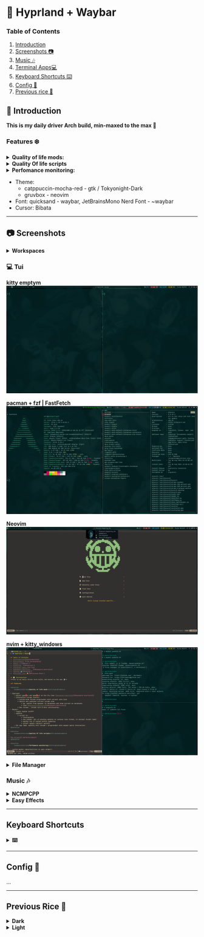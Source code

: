 # 🌌 Hyprland + Waybar

### Table of Contents
1. [Introduction](#introduction)
2. [Screenshots 📷](#-Screenshots)
3. [Music 🎶](#music-)
4. [Terminal Apps💻](#-Tui)
5. [Keyboard Shortcuts ⌨️ ](#Keyboard-Shortcuts)
6. [Config 🧙](#Config-)
7. [Previous rice 🍚](#Previous-Rice-)

## 📝 Introduction
**This is my daily driver Arch build, min-maxed to the max 👻**

### Features ❄️ 

<details>
    <summary><strong>Quality of life mods:</strong></summary>

* Hyprland
    * Adjust gaps_in and gaps_out on the fly.(see [#keyboard-shortcuts](#keyboard-shortcuts))
    * Interactive volume control:
        * System-wide Volume progressbar with current sink icon
        * Switch and indicate current volume sink 
            * eg. switch from speaker to earphones and show current as earphones 
            * (see [#keyboard-shortcuts](#keyboard-shortcuts))
        * Max volume , volume zero & mute notification.
* Waybar:
    * Toggle waybar On/Off
    * updates 
        * script to: 
            * checkupdates 
            * see pacman -Qil of pending updates in verbose less format, or minimal format (awk)
            * backup lvm if needed before updating (Messes with grub-mkconfig, delete snapshot beforegrub update)
            * silent update (default option)
    * Per app (mpd, spotify etc) Volume + progressbar with waybar mpris interaction.
</details>

<details>
    <summary><strong>Quality Of life scripts</strong></summary>
    
[My scripts](.darth/scripts/)
</details>

<details>
    <summary><strong>Perfomance monitoring:</strong></summary>

* custom waybar capsules(click to open drawer):
* Gpu (amd)
    * gpu frequency mhz
    * gpu % use
    * gpu fan rpm
    * gpu temp
* CPU
    * temp, frequency, % use
* memory % use and disk % free + nvme temp.
* network(up/down speed) + weather (wttr.in)
</details>

- Theme: 
    - catppuccin-mocha-red - gtk / Tokyonight-Dark
    - gruvbox - neovim
- Font: quicksand - waybar, JetBrainsMono Nerd Font - ~waybar
- Cursor: Bibata

***
## 📷 Screenshots

<!-- workspaces -->
<details>
    <summary><strong>Workspaces</strong></summary>

**Empty Workspace + my perf_mon capsules**
![maxi empty](https://github.com/darth-malu/Hypr./raw/hyprmax/.darth/git_screenshots/maxi_empty.png)

**Empty Capsules off**
![mini_empty](https://github.com/darth-malu/Hypr./raw/hyprmax/.darth/git_screenshots/emptyy.png)

</details>

### 💻 Tui
**kitty emptym**
![mini_empty](https://github.com/darth-malu/Hypr./raw/hyprmax/.darth/git_screenshots/term_empt.png)

**pacman + fzf | FastFetch**
![pacfzf](https://github.com/darth-malu/Hypr./raw/hyprmax/.darth/git_screenshots/pacf_fast.png)

**Neovim**
![nvim](https://github.com/darth-malu/Hypr./raw/hyprmax/.darth/git_screenshots/v.png)

**nvim + kitty_windows**
![nvim + Kitty windows](https://github.com/darth-malu/Hypr./raw/hyprmax/.darth/git_screenshots/kitty_v.png)

<!-- Files -->
<details>
    <summary><strong>File Manager</strong></summary>

**Nautilus**
![nauti](https://github.com/darth-malu/Hypr./raw/hyprmax/.darth/git_screenshots/nautilus.png)

**Yazi**
![Yazi](https://github.com/darth-malu/Hypr./raw/hyprmax/.darth/git_screenshots/yazi.png)
</details>

### Music 🎶 

<details>
    <summary><strong>NCMPCPP</strong></summary>

*visualizer view + dunst volume progress*
![ncmpcpp](https://github.com/darth-malu/Hypr./raw/hyprmax/.darth/git_screenshots/volume_nc.png)

*main playlist view*
![ncmpcpp](https://github.com/darth-malu/Hypr./raw/hyprmax/.darth/git_screenshots/ncmpcpp.png)

*playlist-editor view*
![ncmpcpp](https://github.com/darth-malu/Hypr./raw/hyprmax/.darth/git_screenshots/ncmpcpp_1.png)
</details>

<details>
    <summary><strong>Easy Effects</strong></summary>

![easy](https://github.com/darth-malu/Hypr./raw/hyprmax/.darth/git_screenshots/easy.png)
</details>

***

## Keyboard Shortcuts
<details>
    <summary><strong> ⌨️ </strong></summary>

        $sl = SHIFT_L
        $cl = CONTROL_L
        $mod = SUPER
        $al = Alt_L
        $ar = Alt_R
        $sl = SHIFT_L

        # grimblast scrnshot
        PrtSc: Taking Screentshot - entire scrn
            * + $al - current window
            * + $sl - copy area

        # Terminal
        $mod + Enter: Open kitty current workspace
        $mod + $sl + Enter: Open Terminal emptym

        # Hyprland (Numpad)
        
        $mod + KP_ADD(+): Inc. Gaps out
        $mod + KP_Subtract(-): Dec. Gaps out

        $mod + $al + KP_ADD: Inc. Gaps in
        $mod + $al + KP_Subtract: Dec. Gaps in

        $mod + vim-motions (h,k,l,j) / mouse-down/up -> navigate open workspaces
        $sl, $sl -> focuscurrentlast - backandforth active
        $mod + O -> Move to emptym
        $mod + Space/mouse:275 killactive / close focused window

        # Launch app
        $mod + {}:  
            {} = B - Brave
                 F - Firefox 
                 N - Nautilus, 
                 $sl + O - obsidian
                 F1 - Spotify
                 F2 - NCMPCPP
                 I: launch special:nc, launch ncmpcpp if empty
                 E: launch special:Easy, auto-launches Easy Effects on startup

        # Waybar
        $mod + Home: Waybar Reload
        $mod + End: Waybar toggle

see also:
- [workspaces](.config/hypr/hypr-configs/workspaces.conf)
- [Window & App Rules](.config/hypr/hypr-configs/WindowAppRules.conf)
- [keybindings](.config/hypr/hypr-configs/keybindings.conf)
</details>

***
## Config 🧙 
...

***
## Previous Rice 🍚

<details>
    <summary><strong>Dark</strong></summary>

</details>

<details>
    <summary><strong>Light</strong></summary>

</details>



